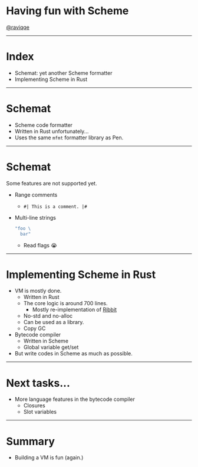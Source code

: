 # Having fun with Scheme

[@raviqqe](https://github.com/raviqqe)

---

# Index

- Schemat: yet another Scheme formatter
- Implementing Scheme in Rust

---

# Schemat

- Scheme code formatter
- Written in Rust unfortunately...
- Uses the same `mfmt` formatter library as Pen.

---

# Schemat

Some features are not supported yet.

- Range comments
  - `#| This is a comment. |#`
- Multi-line strings

  ```scheme
  "foo \
    bar"
  ```

  - Read flags :sob:

---

# Implementing Scheme in Rust

- VM is mostly done.
  - Written in Rust
  - The core logic is around 700 lines.
    - Mostly re-implementation of [Ribbit](https://github.com/udem-dlteam/ribbit/tree/main)
  - No-std and no-alloc
  - Can be used as a library.
  - Copy GC
- Bytecode compiler
  - Written in Scheme
  - Global variable get/set
- But write codes in Scheme as much as possible.

---

# Next tasks...

- More language features in the bytecode compiler
  - Closures
  - Slot variables

---

# Summary

- Building a VM is fun (again.)
